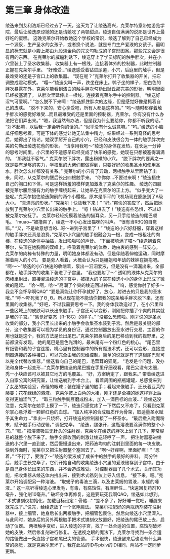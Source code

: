 # 第三章 身体改造

绫迭来到艾利浩斯已经过去了一天，这天为了让绫迭高兴，克莱尔特意带她游览学院，最后让绫迭原谅她的还是请她吃了两顿甜点。绫迭自信满满的说那是世界上最好吃的蛋糕。
这晚克莱尔开始教她这个学校的常识，绫迭了解到了自己已经成为一个源泉，生产圣水的女孩子，或者换个说法，就是专门生产爱液的女孩子。最明显的标志就是小腹上那由九段淡金色的咒文勾勒成的子宫形图案。那些咒文会是很有用的东西。
在克莱尔的威逼利诱下，绫迭穿上了学员标配的触手胖次，并在小穴里装上了圣水收集器。
收集器上有一根线，连接着体外的控制器，此时控制器正握在克莱尔手里。
“好难受…”绫迭感受着钻进尿道，小穴，后庭里的触手，但是最难受的还是子宫口上的收集器。
“现在呢？”克莱尔打开了收集器的开关，把它调整成震动模式。
“嘤～”绫迭尖叫一声，跌坐在床上。鸭子坐的样子，把白色的胖次暴露在外，克莱尔能看到洁白的触手胖次勾勒出耻丘那完美的形状，明明里面已经被塞满了。
从胖次里延伸出一根线，连接着克莱尔手中的控制器。
“绫迭好涩气可爱啊。”
“怎么脱不下来啊！”绫迭抓住胖次的边缘，但是感觉好像是抓着自己的皮肤。
“脱不下来的，安心享受吧，所有人都是这样的。”
“呜～随时都穿着触手胖次的感觉好难受…而且最难受的还是里面的控制器，克莱尔，你有没有什么办法把它们弄出来。”
“嗯，我当然有办法，但是我为什么要给你，你都不听我的话。”
“对不起嘛，以后我一定会听你的话的。”
“似乎没有什么诚意嘛。”
“呜。”绫迭的小脑瓜仔细思考着，可是下体的感觉让她无法集中精力，结果经过一系列奇怪的思考后，她得出了结论。她双手掰开自己的小穴，已经和皮肤很合为一体的触手胖次完美的勾勒出绫迭花苞的形状。
“请享用我吧～”绫迭的身体在发热，在长达一分钟的思考时间里，小穴里的不适感早已经变成了快乐的感觉，她现在只想被塞得满满的。
“那我就不客气。”
克莱尔脱下胖次，露出粉嫩的小穴。
“脱下胖次的要素之一就是要有足够的实力，学校里的大佬们都做得到，只要好好的收集圣水和使用圣水，胖次怎么样都没有关系。”
克莱尔的小穴有了异动，两根触手从里面钻了出来，同时，从克莱尔的腰后长出四根触手来。
“你你你…不要过来啊！”绫迭捂住自己的胸口和下体，可是这样娇羞的模样更加激发了克莱尔的性趣。
绫迭的四肢被克莱尔腰后强有力的触手缠绕起来，让她吊在克莱尔的正上方。
“似乎变大了一些呢。”克莱尔掐住绫迭胸前的两个小樱桃。原本是平平的飞机场现在膨胀到了A级大小。
“真漂亮的形状。”
“克莱尔！快放我下来！”
“好。”爽快的答应了，然后把她放到了克莱尔小穴里长出来的触手上。
“噫！钻进去了！”绫迭有些恐惧，不过却被克莱尔安抚了。
克莱尔轻轻抚摸着绫迭的猫耳朵，另一只手给绫迭的尾巴顺毛。
“muao~”被撸爽了，绫迭一不小心发出猫咪的叫声。
“很有当RBQ的自觉嘛。”
“又，不是故意想当的…呀～进到子宫里了！”
“绫迭的小穴好舒服，穿着这样的触手胖次还真是浪费。”克莱尔小穴里的触手很融合为一根，变成一根粗壮的肉棒，在绫迭的身体中抽插，发出啪啪啪的声音。
“下面被填满了喵～”绫迭抱着克莱尔，头顶在她胸围的双峰上。呼吸着克莱尔的体香，她由衷的感到一阵安心。
克莱尔的肉棒有特殊的力量，明明她身体都没有动，但是伴随着伸缩运动，同时摩擦着两人的小穴。
要是旁人看着，大概会认为只是姐姐和年幼的妹妹在拥抱吧。
“啊～～”绫迭的小穴快速的收缩着，泵出一汩汩爱液，但是没有一滴漏出来，全部都在，触手胖次的收集下装进了子宫里。
“我也要射了～”
透明的液体从克莱尔的肉棒里射出，直接灌进绫迭的子宫中，被撑大的子宫在绫迭小小的身体上形成了微微的隆起。
“哈～啊，哈～”高潮了个爽的绫迭回过神来。
“呜，感觉你射了好多～我会不会怀孕啊QAQ”
“要是真能让你怀孕就好了，放心，射进去的只是我的圣水哦。”
“呼～吓死我了Ծ‸Ծ。所以现在能不能请你把我的这条触手胖次脱下来，还有里面的收集器。”
“好吧，不过我需要思考一下。我的身体我改造过了，在小穴里和一些区域上的皮肤可以长出来触手，子宫还可以变形，刚刚把你插了个爽的其实就是我的子宫。”
“感觉好变态（R-18G）的样子。”
“没那么恐怖啦。刚才说的是圣水收集的部分，我小穴里长出来的小触手会收集圣水装到子宫。然后是最关键的部分，这个收集器可以视为学员的身份证，通过控制器放出圣水进行交易。主要的作用也就是这个，我的方法是长出尾巴。”克莱尔把身后的尾巴移动到我的视野里，之前都没有发现。
她的尾巴是黑色光滑的，最末尾有一个粉红色的桃心。
“尾巴里有细管和我的子宫连接，桃心里有控制器中的所有魔法术式，还可以变形，连接控制器连接的各种接口，可以完全由我的思维控制。简单的说就是有了这根尾巴就可以完全代替收集器。”
绫迭看向自己的尾巴，毛茸茸的猫尾。
“毛发是个问题，没办法和身体一起变形…”克莱尔把绫迭的尾巴握在手里仔细观看，尾巴尖没有太细，秃一小块应该可以被其它地方的毛覆盖。
“好，方案确定了，跟我来。”
带着绫迭进入自家公寓的研究室，让绫迭躺到手术台上。
看着周围的瓶瓶罐罐，总感觉来到了女巫的实验室，奇怪的眼球；装在罐子里的触手；看起来像触手，还长着豆荚的藤蔓；花花绿绿的溶液。
克莱尔披上白色的大褂，刚才还是全裸的她这样穿上后变得更加涩气了。
“取三粒触手豌豆磨成粉末，加入一滴目标的血液…”
趁绫迭没注意，克莱尔在她手上摸了一下，绫迭只感觉疼了一下然后又不疼了，只看到克莱尔掌心悬浮着一颗鲜红色的血球。
“加入纯净的合成脂质作为骨架，取适量圣水赋予其生命力…”拿出一只烧杯，打开绫迭的控制器接了一杯圣水。
“最后撒入附魔粉末，赋予触手行动逻辑。”
调配完毕。
“绫迭，腿张开，这瓶溶液要涂满你的整个小穴。”
“嗯。”
把溶液吸进无针头的注射器，克莱尔在绫迭的胖次上划了几下，非常容易的就整个脱下来了。触手全部收回的刺激让绫迭轻哼了一声。
把注射器塞进绫迭的小穴里一直到底，然后慢慢退出来，把药液均匀的注射到里面的每一块皮肤。
快到外面时，克莱尔又把注射器整个塞回去了。
“啊～好痒啊，里面好痒！”
“忍着。”
“不行了，要洩了～”绫迭的爱液成了成长中的触手的最好的养料。
两分钟后，触手生长完毕了，它们开始自动的收集绫迭小穴里的爱液储存到子宫中。由于是自己身体长出来的东西，并不会造成难受。
对控制器画了几个术式，关闭其功能，把收集器从绫迭体内拽出来，接到术式镌刻仪上导入信息。
“接下来，嗯。”克莱尔开始调配另一种溶液。
“取蝎子的毒液三滴，以及史莱姆的胃液，水蛭的唾液…”
这一瓶听得绫迭心里发毛，有毒，有腐蚀性，有麻醉性…
“快速回复药剂10毫升，强化剂10毫升。”
破坏身体再修复，这是要玩死我啊QAQ，绫迭如此想到。
“术式镌刻仪初始化，加载目标设定：骨骼…”
“差不多了，好好睡一觉吧，睡醒来就完成了。”说完，给绫迭放了一个沉睡魔法。
克莱尔把配好的两瓶药剂装在注射器中，接上细管，她身后长出两根触手，把细管包裹住。然后向绫迭小穴里深入。
与此同时，她身后的另外两根触手把术式镌刻仪放置好，把绫迭的尾巴放上去，启动了仪器。
两根触手变细，进入绫迭的子宫，找了一处合适的位置，腐蚀剂破坏她的皮肤，然后修复剂进行修复。
在透视之眼的魔法下，克莱尔寻找到一条合适的路径做出一条连接子宫和尾巴尖的管道。
手术很快，绫迭醒来后也没有什么异常的感觉，就是克莱尔累坏了。我在此站的ID与pixiv的ID相同，两站不一定同步更新。

